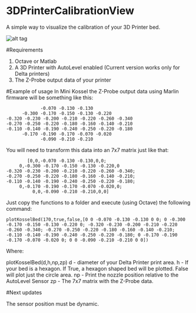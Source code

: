 # 3DPrinterCalibrationView
A simple way to visualize the calibration of your 3D Printer bed.

![alt tag](https://raw.githubusercontent.com/mccarmo/3DPrinterCalibrationView/master/img/plot_example.png)

#Requirements
1. Octave or Matlab
2. A 3D Printer with AutoLevel enabled (Current version works only for Delta printers)
3. The Z-Probe output data of your printer

#Example of usage
In Mini Kossel the Z-Probe output data using Marlin firmware will be something like this:

                 -0.070 -0.130 -0.130
          -0.300 -0.170 -0.150 -0.130 -0.220
    -0.320 -0.230 -0.200 -0.210 -0.220 -0.260 -0.340
    -0.270 -0.250 -0.220 -0.180 -0.160 -0.140 -0.210
    -0.110 -0.140 -0.190 -0.240 -0.250 -0.220 -0.180
          -0.170 -0.190 -0.170 -0.070 -0.020
                 -0.090 -0.210 -0.210
		
You will need to transform this data into an 7x7 matrix just like that:		

            [0,0,-0.070 -0.130 -0.130,0,0;
         0,-0.300 -0.170 -0.150 -0.130 -0.220,0
    -0.320 -0.230 -0.200 -0.210 -0.220 -0.260 -0.340;
    -0.270 -0.250 -0.220 -0.180 -0.160 -0.140 -0.210;
    -0.110 -0.140 -0.190 -0.240 -0.250 -0.220 -0.180;
         0,-0.170 -0.190 -0.170 -0.070 -0.020,0;
              0,0,-0.090 -0.210 -0.210,0,0]
		
Just copy the functions to a folder and execute (using Octave) the following command:

    plotKosselBed(170,true,false,[0 0 -0.070 -0.130 -0.130 0 0; 0 -0.300 -0.170 -0.150 -0.130 -0.220 0; -0.320 -0.230 -0.200 -0.210 -0.220 -0.260 -0.340; -0.270 -0.250 -0.220 -0.180 -0.160 -0.140 -0.210; -0.110 -0.140 -0.190 -0.240 -0.250 -0.220 -0.180; 0 -0.170 -0.190 -0.170 -0.070 -0.020 0; 0 0 -0.090 -0.210 -0.210 0 0])

Where:

plotKosselBed(d,h,np,zp)
d - diameter of your Delta Printer print area.
h - If your bed is a hexagon. If True, a hexagon shaped bed will be plotted. False will plot just the circle area.
np - Print the nozzle position relative to the AutoLevel Sensor
zp - The 7x7 matrix with the Z-Probe data.

#Next updates

The sensor position must be dynamic.

